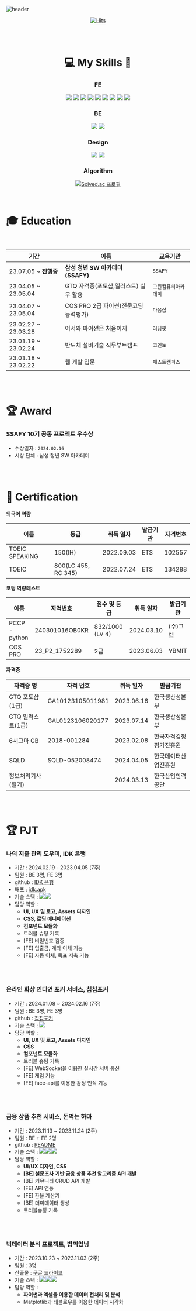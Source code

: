 ![header](https://capsule-render.vercel.app/api?type=waving&color=timeGradient&text=YEBIN👋&animation=twinkling&fontSize=70&fontAlignY=50&fontAlign=50&height=200)


<div align=center>

[![Hits](https://hits.seeyoufarm.com/api/count/incr/badge.svg?url=https%3A%2F%2Fgithub.com%2Fyebin113&count_bg=%23D7D265&title_bg=%23252222&icon=&icon_color=%23E7E7E7&title=hits&edge_flat=false)](https://hits.seeyoufarm.com) <br/>

<br/>
<br/>

# 💻 My Skills 📝 
### FE 
<img src="https://img.shields.io/badge/HTML-E34F26?style=flat&logo=HTML5&logoColor=white"/>
<img src="https://img.shields.io/badge/JavaScript-F7DF1E?style=flat&logo=JavaScript&logoColor=white"/>
<img src="https://img.shields.io/badge/CSS3-1572B6?style=flat&logo=CSS3&logoColor=white"/>

<img src="https://img.shields.io/badge/Vuejs-4FC08D?style=flat&logo=Vue.js&logoColor=white"/>
<img src="https://img.shields.io/badge/React-61DAFB?style=flat&logo=React&logoColor=white"/>
<img src="https://img.shields.io/badge/React Native-61DAFB?style=flat&logo&logo=React&logoColor=black"/>
<img src="https://img.shields.io/badge/Expo-000000?style=flat&logo=Expo&logoColor=white"/>

<img src="https://img.shields.io/badge/Tailwind CSS-06B6D4?style=flat&logo&logo=Tailwind CSS&logoColor=white"/>
<img src="https://img.shields.io/badge/bootstrap-7952B3?style=flat&logo&logo=bootstrap&logoColor=white">

### BE
<img src="https://img.shields.io/badge/Django-0C9D58?style=flat&logo=Django&logoColor=white"/>
<img src="https://img.shields.io/badge/sqlite-003B57?style=flat&logo=sqlite&logoColor=white"/>

### Design
<img src="https://img.shields.io/badge/Adobe Illustrator-FF9A00?style=flat&logo=Adobe Illustrator&logoColor=white"/>
<img src="https://img.shields.io/badge/figma-F24E1E?style=flat&logo=figma&logoColor=white"/>

### Algorithm
[![Solved.ac
프로필](http://mazassumnida.wtf/api/generate_badge?boj=ybyb99)](https://solved.ac/ybyb99)

</div>



<br/>

# 🎓 Education
<br/>

|기간|이름|교육기관|
|-|-|-|
| 23.07.05 ~ **진행중** | **삼성 청년 SW 아카데미 (SSAFY)**|`SSAFY`|
|23.04.05 ~ 23.05.04| GTQ 자격증(포토샵,일러스트) 실무 활용 |`그린컴퓨터아카데미`|
|23.04.07 ~ 23.05.04| COS PRO 2급 파이썬(전문코딩능력평가)|`다음잡`|
|23.02.27 ~ 23.03.28| 어서와 파이썬은 처음이지|`러닝핏`|
|23.01.19 ~ 23.02.24 | 반도체 설비기술 직무부트캠프|`코멘토`|
|23.01.18 ~ 23.02.22| 웹 개발 입문|`패스트캠퍼스`|

<br/>
<br/>

# 🏆 Award
### **SSAFY 10기 공통 프로젝트 우수상**
- 수상일자 : `2024.02.16`
- 시상 단체 : 삼성 청년 SW 아카데미

<br/>
<br/>

# 🏅 Certification
**외국어 역량**

| 이름 | 등급 | 취득 일자 | 발급기관 | 자격번호 |
| --- | --- | --- | --- | --- |
| TOEIC SPEAKING | 150(IH) | 2022.09.03 | ETS | 102557 |
| TOEIC | 800(LC 455, RC 345) | 2022.07.24 | ETS | 134288 |

**코딩 역량테스트**

| 이름 | 자격번호 | 점수 및 등급 | 취득 일자 | 발급기관 |
| --- | --- | --- | --- | --- |
| PCCP - python | 240301016OB0KR | 832/1000 (LV 4) | 2024.03.10 | (주)그렙 |
| COS PRO | 23_P2_1752289 | 2급 | 2023.06.03 | YBMIT |

**자격증**

| 자격증 명 | 자격 번호 | 취득 일자 | 발급기관 |
| --- | --- | --- | --- |
| GTQ 포토샵(1급) | GA10123105011981 | 2023.06.16 | 한국생산성본부 |
| GTQ 일러스트(1급) | GAL0123106020177 | 2023.07.14 | 한국생산성본부 |
| 6시그마 GB | 2018-001284 | 2023.02.08 | 한국자격검정평가진흥원 |
| SQLD | SQLD-052008474 | 2024.04.05 | 한국데이터산업진흥원 |
| 정보처리기사(필기) |  | 2024.03.13 | 한국산업인력공단 |
<br/>
<br/>

# 🏆 PJT
### 나의 지출 관리 도우미, IDK 은행
- 기간 : 2024.02.19 - 2023.04.05 (7주)
- 팀원 : BE 3명, FE 3명
- github : [IDK 은행](https://github.com/HTTP501/idk)
- 배포 : [idk.apk](https://drive.google.com/file/d/1Z6WpP71_LZiVNF9-aYQj6VPMxDlaKJQa/view?usp=sharing)
- 기술 스택 : <img src="https://img.shields.io/badge/React Native-61DAFB?style=flat&logo&logo=React&logoColor=black"/><img src="https://img.shields.io/badge/Expo-000000?style=flat&logo=Expo&logoColor=white"/>
- 담당 역할 :
  - **UI, UX 및 로고, Assets 디자인**
  - **CSS, 로딩 애니메이션**
  - **컴포넌트 모듈화**
  - 트러블 슈팅 기록
  - [FE] 비밀번호 검증
  - [FE] 입출금, 계좌 이체 기능
  - [FE] 자동 이체, 목표 저축 기능
  
<br/>
<br/>

### 온라인 화상 인디언 포커 서비스, 칩칩포커
- 기간 : 2024.01.08 ~ 2024.02.16 (7주)
- 팀원 : BE 3명, FE 3명
- github : [칩칩포커](https://github.com/chipchippoker/chipchippoker)
- 기술 스택 : <img src="https://img.shields.io/badge/Vuejs-4FC08D?style=flat&logo=Vue.js&logoColor=white"/>
- 담당 역할 :
  - **UI, UX 및 로고, Assets 디자인**
  - **CSS**
  - **컴포넌트 모듈화**
  - 트러블 슈팅 기록
  - [FE] WebSocket을 이용한 실시간 서버 통신
  - [FE] 게임 기능
  - [FE] face-api를 이용한 감정 인식 기능

<br/>
<br/>

### 금융 상품 추천 서비스, 돈먹는 하마
- 기간 : 2023.11.13 ~ 2023.11.24 (2주)
- 팀원 : BE + FE 2명
- github : [README](https://github.com/yebin113/finprdtrecom)
- 기술 스택 : <img src="https://img.shields.io/badge/Vuejs-4FC08D?style=flat&logo=Vue.js&logoColor=white"/><img src="https://img.shields.io/badge/Django-0C9D58?style=flat&logo=Django&logoColor=white"/><img src="https://img.shields.io/badge/sqlite-003B57?style=flat&logo=sqlite&logoColor=white"/>
- 담당 역할 :
  - **UI/UX 디자인, CSS**
  - **[BE] 설문조사 기반 금융 상품 추천 알고리즘 API 개발**
  - [BE] 커뮤니티 CRUD API 개발
  - [FE] API 연동
  - [FE] 환율 계산기
  - [BE] 더미데이터 생성
  - 트러블슈팅 기록

<br/>
<br/>

### 빅데이터 분석 프로젝트, 밥먹었닝
- 기간 : 2023.10.23 ~ 2023.11.03 (2주)
- 팀원 : 3명
- 산출물 : [구글 드라이브](https://docs.google.com/presentation/d/1NotmtCaq_qCo-7PrHzcuQGNhykIHKxb0/edit?rtpof=true&sd=true)
- 기술 스택 : <img src="https://img.shields.io/badge/Python-3776AB?style=flat&logo=Python&logoColor=white"/><img src="https://img.shields.io/badge/Excel-217346?style=flat&logo=Excel&logoColor=white"/><img src="https://img.shields.io/badge/Tableau-E97627?style=flat&logo=Tableau&logoColor=white"/>
- 담당 역할 :
  - **파이썬과 엑셀을 이용한 데이터 전처리 및 분석**
  - Matplotlib과 태블로우를 이용한 데이터 시각화
  
  

  
